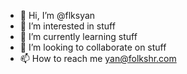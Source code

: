 - 👋 Hi, I’m @flksyan
- 👀 I’m interested in stuff
- 🌱 I’m currently learning stuff
- 💞️ I’m looking to collaborate on stuff
- 📫 How to reach me yan@folkshr.com
